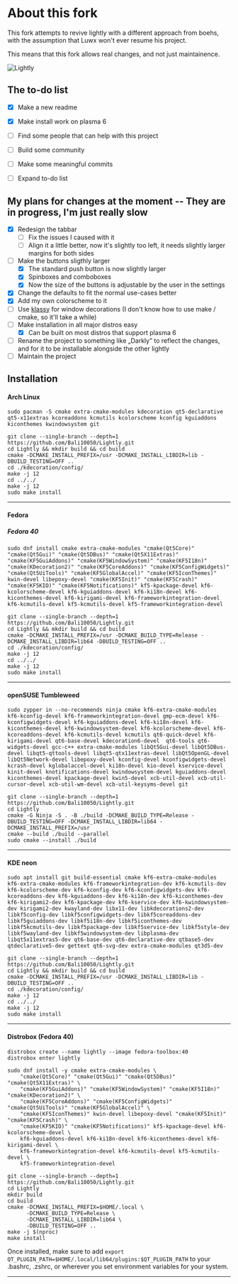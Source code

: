 
# About this fork

This fork attempts to revive lightly with a different approach from boehs, with the assumption that Luwx won't ever resume his project.

This means that this fork allows real changes, and not just maintainence.

![Lightly](https://github.com/user-attachments/assets/ae39fc7f-8277-48b1-b80c-9e307542b8b0)


## The to-do list

- [x] Make a new readme
- [x] Make install work on plasma 6
- [ ] Find some people that can help with this project
- [ ] Build some community
- [ ] Make some meaningful commits
- [ ] Expand to-do list


## My plans for changes at the moment -- They are in progress, I'm just really slow
- [x] Redesign the tabbar
  - [ ] Fix the issues I caused with it
  - [ ] Align it a little better, now it's slightly too left, it needs slightly larger margins for both sides 
- [ ] Make the buttons sligthly larger
  - [x] The standard push button is now slightly larger
  - [x] Spinboxes and comboboxes
  - [x] Now the size of the buttons is adjustable by the user in the settings
- [x] Change the defaults to fit the normal use-cases better
- [x] Add my own colorscheme to it
- [ ] Use [klassy](https://github.com/paulmcauley/klassy) for window decorations (I don't know how to use make / cmake, so it'll take a while)
- [ ] Make installation in all major distros easy
  - [x] Can be built on most distros that support plasma 6 
- [ ] Rename the project to something like „Darkly” to reflect the changes, and for it to be installable alongside the other lightly
- [ ] Maintain the project

## Installation

#### Arch Linux

```
sudo pacman -S cmake extra-cmake-modules kdecoration qt5-declarative qt5-x11extras kcoreaddons kcmutils kcolorscheme kconfig kguiaddons kiconthemes kwindowsystem git
```
```
git clone --single-branch --depth=1 https://github.com/Bali10050/Lightly.git
cd Lightly && mkdir build && cd build
cmake -DCMAKE_INSTALL_PREFIX=/usr -DCMAKE_INSTALL_LIBDIR=lib -DBUILD_TESTING=OFF ..
cd ./kdecoration/config/
make -j 12
cd ../../
make -j 12
sudo make install
```

***

#### Fedora

#####  Fedora 40

```
sudo dnf install cmake extra-cmake-modules "cmake(Qt5Core)" "cmake(Qt5Gui)" "cmake(Qt5DBus)" "cmake(Qt5X11Extras)" "cmake(KF5GuiAddons)" "cmake(KF5WindowSystem)" "cmake(KF5I18n)" "cmake(KDecoration2)" "cmake(KF5CoreAddons)" "cmake(KF5ConfigWidgets)" "cmake(Qt5UiTools)" "cmake(KF5GlobalAccel)" "cmake(KF5IconThemes)" kwin-devel libepoxy-devel "cmake(KF5Init)" "cmake(KF5Crash)" "cmake(KF5KIO)" "cmake(KF5Notifications)" kf5-kpackage-devel kf6-kcolorscheme-devel kf6-kguiaddons-devel kf6-ki18n-devel kf6-kiconthemes-devel kf6-kirigami-devel kf6-frameworkintegration-devel kf6-kcmutils-devel kf5-kcmutils-devel kf5-frameworkintegration-devel
```
```
git clone --single-branch --depth=1 https://github.com/Bali10050/Lightly.git
cd Lightly && mkdir build && cd build
cmake -DCMAKE_INSTALL_PREFIX=/usr -DCMAKE_BUILD_TYPE=Release -DCMAKE_INSTALL_LIBDIR=lib64 -DBUILD_TESTING=OFF ..
cd ./kdecoration/config/
make -j 12
cd ../../
make -j 12
sudo make install
```

***
#### openSUSE Tumbleweed

```
sudo zypper in --no-recommends ninja cmake kf6-extra-cmake-modules kf6-kconfig-devel kf6-frameworkintegration-devel gmp-ecm-devel kf6-kconfigwidgets-devel kf6-kguiaddons-devel kf6-ki18n-devel kf6-kiconthemes-devel kf6-kwindowsystem-devel kf6-kcolorscheme-devel kf6-kcoreaddons-devel kf6-kcmutils-devel kcmutils qt6-quick-devel kf6-kirigami-devel qt6-base-devel kdecoration6-devel  qt6-tools qt6-widgets-devel gcc-c++ extra-cmake-modules libQt5Gui-devel libQt5DBus-devel libqt5-qttools-devel libqt5-qtx11extras-devel libQt5OpenGL-devel libQt5Network-devel libepoxy-devel kconfig-devel kconfigwidgets-devel kcrash-devel kglobalaccel-devel ki18n-devel kio-devel kservice-devel kinit-devel knotifications-devel kwindowsystem-devel kguiaddons-devel kiconthemes-devel kpackage-devel kwin5-devel xcb-util-devel xcb-util-cursor-devel xcb-util-wm-devel xcb-util-keysyms-devel git
```
```
git clone --single-branch --depth=1 https://github.com/Bali10050/Lightly.git
cd Lightly
cmake -G Ninja -S . -B ./build -DCMAKE_BUILD_TYPE=Release -DBUILD_TESTING=OFF -DCMAKE_INSTALL_LIBDIR=lib64 -DCMAKE_INSTALL_PREFIX=/usr
cmake --build ./build --parallel
sudo cmake --install ./build
```
***


#### KDE neon
```
sudo apt install git build-essential cmake kf6-extra-cmake-modules kf6-extra-cmake-modules kf6-frameworkintegration-dev kf6-kcmutils-dev kf6-kcolorscheme-dev kf6-kconfig-dev kf6-kconfigwidgets-dev kf6-kcoreaddons-dev kf6-kguiaddons-dev kf6-ki18n-dev kf6-kiconthemes-dev kf6-kirigami2-dev kf6-kpackage-dev kf6-kservice-dev kf6-kwindowsystem-dev kirigami2-dev kwayland-dev libx11-dev libkdecorations2-dev libkf5config-dev libkf5configwidgets-dev libkf5coreaddons-dev libkf5guiaddons-dev libkf5i18n-dev libkf5iconthemes-dev libkf5kcmutils-dev libkf5package-dev libkf5service-dev libkf5style-dev libkf5wayland-dev libkf5windowsystem-dev libplasma-dev libqt5x11extras5-dev qt6-base-dev qt6-declarative-dev qtbase5-dev qtdeclarative5-dev gettext qt6-svg-dev extra-cmake-modules qt3d5-dev
```
```
git clone --single-branch --depth=1 https://github.com/Bali10050/Lightly.git
cd Lightly && mkdir build && cd build
cmake -DCMAKE_INSTALL_PREFIX=/usr -DCMAKE_INSTALL_LIBDIR=lib -DBUILD_TESTING=OFF ..
cd ./kdecoration/config/
make -j 12
cd ../../
make -j 12
sudo make install
```
***


#### Distrobox (Fedora 40)
```
distrobox create --name lightly --image fedora-toolbox:40
distrobox enter lightly
```

```
sudo dnf install -y cmake extra-cmake-modules \
    "cmake(Qt5Core)" "cmake(Qt5Gui)" "cmake(Qt5DBus)" "cmake(Qt5X11Extras)" \
    "cmake(KF5GuiAddons)" "cmake(KF5WindowSystem)" "cmake(KF5I18n)" "cmake(KDecoration2)" \
    "cmake(KF5CoreAddons)" "cmake(KF5ConfigWidgets)" "cmake(Qt5UiTools)" "cmake(KF5GlobalAccel)" \
    "cmake(KF5IconThemes)" kwin-devel libepoxy-devel "cmake(KF5Init)" "cmake(KF5Crash)" \
    "cmake(KF5KIO)" "cmake(KF5Notifications)" kf5-kpackage-devel kf6-kcolorscheme-devel \
    kf6-kguiaddons-devel kf6-ki18n-devel kf6-kiconthemes-devel kf6-kirigami-devel \
    kf6-frameworkintegration-devel kf6-kcmutils-devel kf5-kcmutils-devel \
    kf5-frameworkintegration-devel

git clone --single-branch --depth=1 https://github.com/Bali10050/Lightly.git
cd Lightly
mkdir build
cd build
cmake -DCMAKE_INSTALL_PREFIX=$HOME/.local \
      -DCMAKE_BUILD_TYPE=Release \
      -DCMAKE_INSTALL_LIBDIR=lib64 \
      -DBUILD_TESTING=OFF ..
make -j $(nproc)
make install
```
Once installed, make sure to add `export QT_PLUGIN_PATH=$HOME/.local/lib64/plugins:$QT_PLUGIN_PATH` to your .bashrc, .zshrc, or wherever you set environment variables for your system.
***
